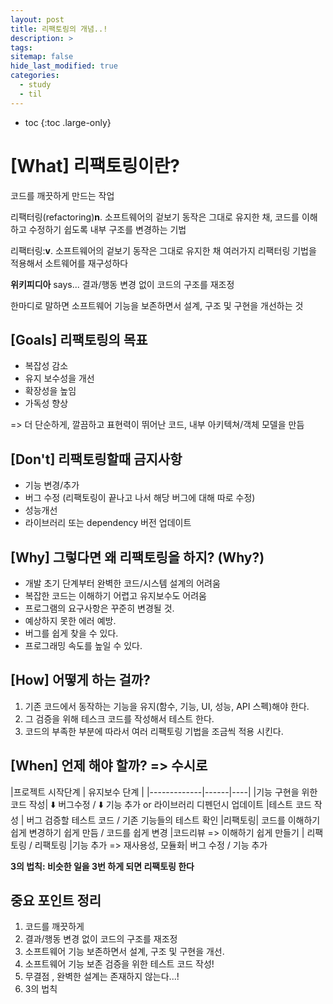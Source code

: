```yaml
---
layout: post
title: 리팩토링의 개념..!
description: >
tags:
sitemap: false
hide_last_modified: true
categories:
  - study
  - til
---
```


* toc
{:toc .large-only}

# [What] 리팩토링이란?

코드를 깨끗하게 만드는 작업

리팩터링(refactoring)**n**. 소프트웨어의 겉보기 동작은 그대로 유지한 채, 코드를 이해하고 수정하기 쉽도록 내부 구조를 변경하는 기법

리팩터링:**v**. 소프트웨어의 겉보기 동작은 그대로 유지한 채 여러가지 리팩터링 기법을 적용해서 소트웨어를 재구성하다

**위키피디아** says...
결과/행동 변경 없이 코드의 구조를 재조정

한마디로 말하면
소프트웨어 기능을 보존하면서 설계, 구조 및 구현을 개선하는 것

## [Goals] 리팩토링의 목표

- 복잡성 감소
- 유지 보수성을 개선
- 확장성을 높임
- 가독성 향상

=> 더 단순하게, 깔끔하고 표현력이 뛰어난 코드, 내부 아키텍쳐/객체 모델을 만듬

## [Don't] 리팩토링할때 금지사항

- 기능 변경/추가
- 버그 수정 (리팩토링이 끝나고 나서 해당 버그에 대해 따로 수정)
- 성능개선
- 라이브러리 또는 dependency 버전 업데이트

## [Why] 그렇다면 왜 리팩토링을 하지? (Why?)

- 개발 초기 단계부터 완벽한 코드/시스템 설계의 어려움
- 복잡한 코드는 이해하기 어렵고 유지보수도 어려움
- 프로그램의 요구사항은 꾸준히 변경될 것.
- 예상하지 못한 에러 예방.
- 버그를 쉽게 찾을 수 있다.
- 프로그래밍 속도를 높일 수 있다.

## [How] 어떻게 하는 걸까?

1. 기존 코드에서 동작하는 기능을 유지(함수, 기능, UI, 성능, API 스펙)해야 한다.
2. 그 검증을 위해 테스크 코드를 작성해서 테스트 한다.
3. 코드의 부족한 부분에 따라서 여러 리팩토링 기법을 조금씩 적용 시킨다.

## [When] 언제 해야 할까? => 수시로

|프로젝트 시작단계 | 유지보수 단계 |
|-------------|------|----|
|기능 구현을 위한 코드 작성|  ⬇️ 버그수정  / ⬇️ 기능 추가 or 라이브러리 디펜던시 업데이트
|테스트 코드 작성 | 버그 검증할 테스트 코드 / 기존 기능들의 테스트 확인
|리팩토링| 코드를 이해하기 쉽게 변경하기 쉽게 만듬 / 코드를 쉽게 변경
|코드리뷰 => 이해하기 쉽게 만들기 | 리팩토링 / 리팩토링
|기능 추가 => 재사용성, 모듈화| 버그 수정 / 기능 추가

**3의 법칙: 비슷한 일을 3번 하게 되면 리팩토링 한다**

## 중요 포인트 정리
1. 코드를 깨끗하게
2. 결과/행동 변경 없이 코드의 구조를 재조정
3. 소프트웨어 기능 보존하면서 설계, 구조 및 구현을 개선.
4. 소프트웨어 기능 보존 검증을 위한 테스트 코드 작성!
5. 무결점 , 완벽한 설계는 존재하지 않는다...!
6. 3의 법칙